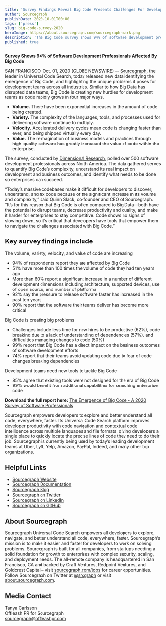 ```yaml
---
title: 'Survey Findings Reveal Big Code Presents Challenges For Development Teams Across All Industries'
author: Sourcegraph
publishDate: 2020-10-01T00:00
tags: ['press']
slug: big-code-survey-2020
heroImage: https://about.sourcegraph.com/sourcegraph-mark.png
description: 'The Big Code survey shows 94% of software development professionals affected by big code. The data gathered serves to quantify Big Code’s complexity, understand its real impact on development and business outcomes, and identify what needs to be done so enterprises can succeed.'
published: true
---
```


**Survey Shows 94% of Software Development Professionals Affected By Big Code** 

SAN FRANCISCO, Oct. 01, 2020 (GLOBE NEWSWIRE) -- [Sourcegraph](https://about.sourcegraph.com), the leader in Universal Code Search, today released new data identifying the emergence of Big Code, and highlighting the unique problems it poses for development teams across all industries. Similar to how Big Data has disrupted data teams, Big Code is creating new hurdles for development teams as code rapidly grows in four major ways.

- **Volume.** There have been exponential increases in the amount of code being created.
- **Variety.** The complexity of the languages, tools, and processes used for delivering software continue to multiply.
- **Velocity.** Accelerated delivery cycles mean code is changing faster than ever, and being shipped virtually every day.
- **Value.** The reimagination of business models and practices through high-quality software has greatly increased the value of code within the enterprise.

The survey, conducted by [Dimensional Research](https://dimensionalresearch.com/), polled over 500 software development professionals across North America. The data gathered serves to quantify Big Code’s complexity, understand its real impact on development and business outcomes, and identify what needs to be done so enterprises can succeed.

“Today’s massive codebases make it difficult for developers to discover, understand, and fix code because of the significant increase in its volume and complexity,” said Quinn Slack, co-founder and CEO of Sourcegraph. “It’s for this reason that Big Code is often compared to Big Data—both have the potential to disrupt teams, decrease productivity and quality, and make it harder for enterprises to stay competitive. Code shows no signs of slowing down, so it’s critical that developers have tools that empower them to navigate the challenges associated with Big Code.”

## Key survey findings include

The volume, variety, velocity, and value of code are increasing

- 94% of respondents report they are affected by Big Code
- 51% have more than 100 times the volume of code they had ten years ago
- More than 60% report a significant increase in a number of different development dimensions including architecture, supported devices, use of open source, and number of platforms
- 92% say the pressure to release software faster has increased in the past ten years
- 90% report that the software their teams deliver has become more critical

Big Code is creating big problems

- Challenges include less time for new hires to be productive (62%), code breaking due to a lack of understanding of dependencies (57%), and difficulties managing changes to code (50%)
- 99% report that Big Code has a direct impact on the business outcomes of software development efforts
- 74% report that their teams avoid updating code due to fear of code changes breaking dependencies

Development teams need new tools to tackle Big Code

- 85% agree that existing tools were not designed for the era of Big Code
- 99% would benefit from additional capabilities for searching enterprise code

**Download the full report here:** [The Emergence of Big Code - A 2020 Survey of Software Professionals](https://info.sourcegraph.com/emergence-of-big-code-2020-survey)

Sourcegraph empowers developers to explore and better understand all code, everywhere, faster. Its Universal Code Search platform improves developer productivity with code navigation and contextual code intelligence across multiple languages and file formats, giving developers a single place to quickly locate the precise lines of code they need to do their job. Sourcegraph is currently being used by today’s leading development teams at Uber, Lyft, Yelp, Amazon, PayPal, Indeed, and many other top organizations.

## Helpful Links

- [Sourcegraph Website](https://about.sourcegraph.com/)
- [Sourcegraph Documentation](https://docs.sourcegraph.com/)
- [Sourcegraph Blog](https://about.sourcegraph.com/blog/)
- [Sourcegraph on Twitter](https://twitter.com/srcgraph)
- [Sourcegraph on LinkedIn](https://www.linkedin.com/company/sourcegraph/)
- [Sourcegraph on GitHub](https://github.com/sourcegraph)

## About Sourcegraph
Sourcegraph Universal Code Search empowers all developers to explore, navigate, and better understand all code, everywhere, faster. Sourcegraph’s mission is to make it easier and faster for developers to work on solving problems. Sourcegraph is built for all companies, from startups needing a solid foundation for growth to enterprises with complex security, scaling, and deployment needs. The all-remote company is headquartered in San Francisco, CA and backed by Craft Ventures, Redpoint Ventures, and Goldcrest Capital – visit [sourcegraph.com/jobs](https://about.sourcegraph.com/jobs/) for career opportunities. Follow Sourcegraph on Twitter at [@srcgraph](https://twitter.com/srcgraph?lang=en) or visit [about.sourcegraph.com](https://about.sourcegraph.com/). 

## Media Contact
Tanya Carlsson<br>
Offleash PR for Sourcegraph<br>
[sourcegraph@offleashpr.com](mailto:sourcegraph@offleashpr.com)